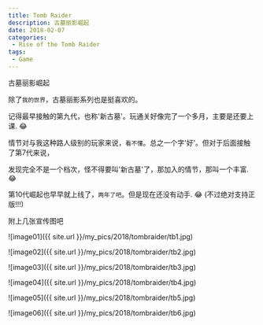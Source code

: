 ```yaml
---
title: Tomb Raider
description: 古墓丽影崛起
date: 2018-02-07
categories:
 - Rise of the Tomb Raider
tags: 
 - Game
---
```

古墓丽影崛起


除了`我的世界`，古墓丽影系列也是挺喜欢的。

记得最早接触的第九代，也称'新古墓'。玩通关好像完了一个多月，主要是还要上课. :joy:

情节对与我这种路人级别的玩家来说，`看不懂`。总之一个字'好'。但对于后面接触了第7代来说，

发现完全不是一个档次，怪不得要叫'新古墓'了，那加入的情节，那叫一个丰富. :joy:

第10代崛起也早早就上线了，`两年了吧`。但是现在还没有动手. :joy: (不过绝对支持正版!!!)

附上几张宣传图吧

![image01]({{ site.url }}/my_pics/2018/tombraider/tb1.jpg)

![image02]({{ site.url }}/my_pics/2018/tombraider/tb2.jpg)

![image03]({{ site.url }}/my_pics/2018/tombraider/tb3.jpg)

![image04]({{ site.url }}/my_pics/2018/tombraider/tb4.jpg)

![image05]({{ site.url }}/my_pics/2018/tombraider/tb5.jpg)

![image06]({{ site.url }}/my_pics/2018/tombraider/tb6.jpg)



